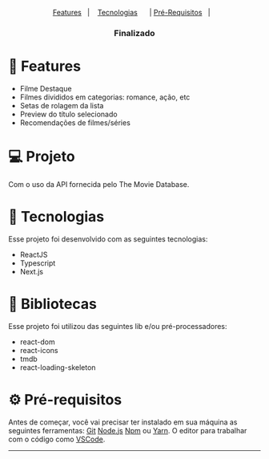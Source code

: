 
<p align="center">
  <a href="#-features">Features</a>&nbsp;&nbsp;&nbsp;|&nbsp;&nbsp;&nbsp;
  <a href="#-tecnologias">Tecnologias</a>&nbsp;&nbsp;&nbsp;&nbsp;&nbsp;&nbsp;|
  <a href="#-pré-requisitos">Pré-Requisitos</a>&nbsp;&nbsp;&nbsp;|&nbsp;&nbsp;&nbsp;
</p>

<h3 align="center"> 
      Finalizado  
</h3>

# 📎 Features 

- Filme Destaque
- Filmes divididos em categorias: romance, ação, etc
- Setas de rolagem da lista
- Preview do título selecionado
- Recomendações de filmes/séries

# 💻 Projeto

Com o uso da API fornecida pelo The Movie Database.

# 🚀 Tecnologias

Esse projeto foi desenvolvido com as seguintes tecnologias:

- ReactJS
- Typescript
- Next.js

# 📕 Bibliotecas

Esse projeto foi utilizou das seguintes lib e/ou pré-processadores:

- react-dom
- react-icons
- tmdb
- react-loading-skeleton

# ⚙ Pré-requisitos

Antes de começar, você vai precisar ter instalado em sua máquina as seguintes ferramentas:
[Git](https://git-scm.com)
[Node.js](https://nodejs.org/en/)
[Npm](https://docs.npmjs.com/cli/v9/commands/npm-install) ou [Yarn](https://yarnpkg.com/). 
O editor para trabalhar com o código como [VSCode](https://code.visualstudio.com/).
<hr/>

